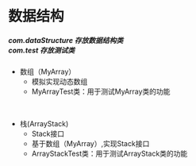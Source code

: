 # 数据结构

##### com.dataStructure 存放数据结构类 <br> com.test 存放测试类

* 数组（MyArray）
    * 模拟实现动态数组
    * MyArrayTest类：用于测试MyArray类的功能
<br>

* 栈(ArrayStack)
    * Stack接口
    * 基于数组（MyArray）,实现Stack接口
    * ArrayStackTest类：用于测试ArrayStack类的功能